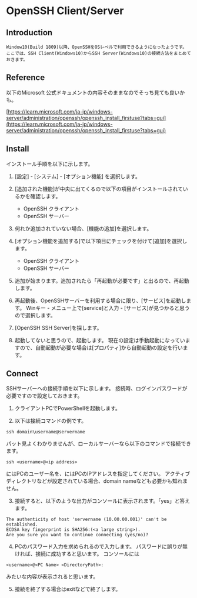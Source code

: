 
# OpenSSH Client/Server

## Introduction

    Window10(Build 1809)以降、OpenSSHをOSレベルで利用できるようになったようです。  
    ここでは、SSH Client(Windows10)からSSH Server(Windows10)の接続方法をまとめておきます。  

## Reference

以下のMicrosoft 公式ドキュメントの内容そのままなのでそっち見ても良いかも。  

[https://learn.microsoft.com/ja-jp/windows-server/administration/openssh/openssh_install_firstuse?tabs=gui](https://learn.microsoft.com/ja-jp/windows-server/administration/openssh/openssh_install_firstuse?tabs=gui)

## Install

インストール手順を以下に示します。

1. [設定] - [システム] - [オプション機能] を選択します。

2. [追加された機能]が中央に出てくるので以下の項目がインストールされているかを確認します。
   - OpenSSH クライアント
   - OpenSSH サーバー

3. 何れか追加されていない場合、[機能の追加]を選択します。

4. [オプション機能を追加する]で以下項目にチェックを付けて[追加]を選択します。
   - OpenSSH クライアント
   - OpenSSH サーバー

5. 追加が始まります。追加されたら「再起動が必要です」と出るので、再起動します。

6. 再起動後、OpenSSHサーバーを利用する場合に限り、[サービス]を起動します。
   Winキー - メニュー上で[service]と入力 - [サービス]が見つかると思うので選択します。

7. [OpenSSH SSH Server]を探します。

8. 起動してないと思うので、起動します。
   現在の設定は手動起動になっていますので、自動起動が必要な場合は[プロパティ]から自動起動の設定を行います。

## Connect

SSHサーバーへの接続手順を以下に示します。
接続時、ログインパスワードが必要ですので設定しておきます。

1. クライアントPCでPowerShellを起動します。

2. 以下は接続コマンドの例です。

``` shell
ssh domain\username@servername
```

パット見よくわかりませんが、ローカルサーバーなら以下のコマンドで接続できます。

``` shell
ssh <username>@<ip address>
```

<username>にはPCのユーザー名を、<ip address>にはPCのIPアドレスを指定してください。
アクティブディレクトリなどが設定されている場合、domain nameなども必要かも知れません。


3. 接続すると、以下のような出力がコンソールに表示されます。「yes」と答えます。

``` shell
The authenticity of host 'servername (10.00.00.001)' can't be established.
ECDSA key fingerprint is SHA256:(<a large string>).
Are you sure you want to continue connecting (yes/no)?
```

4. PCのパスワード入力を求められるので入力します。
パスワードに誤りが無ければ、接続に成功すると思います。
コンソールには

``` shell
<username>@<PC Name> <DirectoryPath>:
```
みたいな内容が表示されると思います。

5. 接続を終了する場合はexitなどで終了します。
